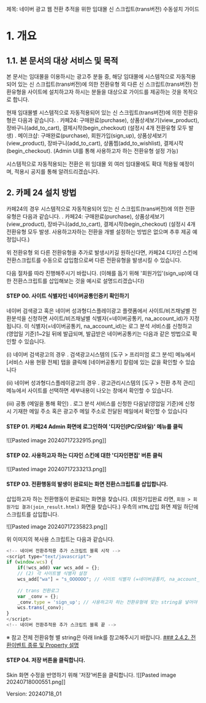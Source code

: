 
제목: 네이버 광고 웹 전환 추적을 위한 임대몰 신 스크립트(trans버전) 수동설치 가이드


# 1. 개요
## 1.1. 본 문서의 대상 서비스 및 목적
본 문서는 임대몰을 이용하시는 광고주 분들 중, 해당 임대몰에 시스템적으로 자동적용되어 있는 신 스크립트(trans버전)에 의한 전환유형 외 다른 신 스크립트(trans버전) 전환유형을 사이트에 설치하고자 하시는 분들을 대상으로 가이드를 제공하는 것을 목적으로 합니다.

현재 임대몰별 시스템적으로 자동적용되어 있는 신 스크립트(trans버전)에 의한 전환유형은 다음과 같습니다.
 . 카페24: 구매완료(purchase), 상품상세보기(view_product), 장바구니(add_to_cart), 결제시작(begin_checkout) (설정시 4개 전환유형 모두 발생)
 . 메이크샵: 구매완료(purchase), 회원가입(sign_up), 상품상세보기(view_product), 장바구니(add_to_cart), 상품찜(add_to_wishlist), 결제시작(begin_checkout). (Admin UI를 통해 사용하고자 하는 전환유형 설정 가능)

시스템적으로 자동적용되는 전환은 위 임대몰 외 여러 임대몰에도 확대 적용될 예정이며, 적용시 공지를 통해 알려드리겠습니다.

## 2. 카페 24 설치 방법
카페24의 경우 시스템적으로 자동적용되어 있는 신 스크립트(trans버전)에 의한 전환유형은 다음과 같습니다.
. 카페24: 구매완료(purchase), 상품상세보기(view_product), 장바구니(add_to_cart), 결제시작(begin_checkout) (설정시 4개 전환유형 모두 발생. 사용하고자하는 전환을 개별 설정하는 방법은 없으며 추후 제공 예정입니다.)

위 전환유형 외 다른 전환유형을 추가로 발생시키길 원하신다면, 카페24 디자인 스킨에 전환스크립트를 수동으로 삽입함으로써 다른 전환유형을 발생시킬 수 있습니다.

다음 절차를 따라 진행해주시기 바랍니다. 
(이해를 돕기 위해 '회원가입'(sign_up)에 대한 전환스크립트를 삽입해보는 것을 예시로 설명드리겠습니다)

#### STEP 00. 사이트 식별자인 네이버공통인증키 확인하기

네이버 검색광고 혹은 네이버 성과형디스플레이광고 플랫폼에서 사이트/비즈채널별 전환분석을 신청하면 사이트/비즈채널별 식별자(=네이버공통키, na_account_id)가 지정됩니다. 이 식별자(=네이버공통키, na_account_id)는 로그 분석 서비스를 신청하고 (영업일 기준)1~2일 뒤에 발급되며, 발급받은 네이버공통키는 다음과 같은 방법으로 확인할 수 있습니다.

(i) 네이버 검색광고의 경우
. 검색광고시스템의 [도구 > 프리미엄 로그 분석] 메뉴에서 [서비스 사용 현황 전체] 탭을 클릭해 [네이버공통키] 칼럼에 있는 값을 확인할 수 있습니다

(ii) 네이버 성과형디스플레이광고의 경우
. 광고관리시스템의 [도구 > 전환 추적 관리] 메뉴에서 사이트를 선택하면 세부내용이 나오는 창에서 확인할 수 있습니다.

(iii) 공통 (메일을 통해 확인)
. 로그 분석 서비스를 신청한 다음날(영업일 기준)에 신청 시 기재한 메일 주소 혹은 광고주 메일 주소로 전달된 메일에서 확인할 수 있습니다

#### STEP 01. 카페24 Admin 화면에 로그인하여 '디자인(PC/모바일)' 메뉴를 클릭

![[Pasted image 20240717232915.png]]

#### STEP 02. 사용하고자 하는 디자인 스킨에 대한 '디자인편집' 버튼 클릭
![[Pasted image 20240717233213.png]]

#### STEP 03. 전환행동의 발생이 완료되는 화면 전환스크립트를 삽입합니다.
삽입하고자 하는 전환행동이 완료되는 화면을 찾습니다. (회원가입완료 라면, `회원 > 회원가입 결과(join_result.html)` 화면을 찾습니다.)
우측의 `HTML`삽입 화면 제일 하단에 스크립트를 삽입합니다.


![[Pasted image 20240717235823.png]]

위 이미지의 복사용 스크립트는 다음과 같습니다.

```js
<!-- 네이버 전환추적용 추가 스크립트 블록 시작 -->
<script type="text/javascript">
if (window.wcs) {
    if(!wcs_add) var wcs_add = {};
    // (2) 각 사이트별 식별자 설정
    wcs_add["wa"] = "s_OOOOOO"; // 사이트 식별자 (=네이버공통키, na_account_id), 각 사이트에 맞는 값을 넣어야 합니다.
    
    // trans 전환로그
    var _conv = {};
    _conv.type = 'sign_up'; // 사용하고자 하는 전환유형에 맞는 string을 넣어야 합니다. 예) 회원가입: sign_up 
    wcs.trans(_conv);
}
</script>
<!-- 네이버 전환추적용 추가 스크립트 블록 끝 -->
```

※ 참고
전체 전환유형 별 string은 아래 link를 참고해주시기 바랍니다.
[### 2.4.2. 전환이벤트 종류 및 Property 설명](https://naver.github.io/conversion-tracking/pages/01_script_guide_wcstrans/#242-%EC%A0%84%ED%99%98%EC%9D%B4%EB%B2%A4%ED%8A%B8-%EC%A2%85%EB%A5%98-%EB%B0%8F-property-%EC%84%A4%EB%AA%85)

#### STEP 04. 저장 버튼을 클릭합니다.
Skin 화면 수정을 반영하기 위해 '저장'버튼을 클릭합니다.
![[Pasted image 20240718000551.png]]


Version: 20240718_01



